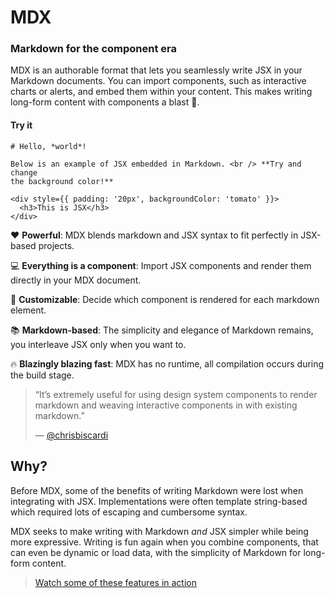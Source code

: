 # MDX

### Markdown for the component era

MDX is an authorable format that lets you seamlessly write JSX in your Markdown
documents.  You can import components, such as interactive charts or alerts, and
embed them within your content.  This makes writing long-form content with
components a blast :rocket:.

#### Try it

```.mdx
# Hello, *world*!

Below is an example of JSX embedded in Markdown. <br /> **Try and change
the background color!**

<div style={{ padding: '20px', backgroundColor: 'tomato' }}>
  <h3>This is JSX</h3>
</div>
```

:heart: **Powerful**: MDX blends markdown and JSX syntax to fit perfectly in
JSX-based projects.

:computer: **Everything is a component**: Import JSX components and render them
directly in your MDX document.

:wrench: **Customizable**: Decide which component is rendered for each markdown
element.

:books: **Markdown-based**: The simplicity and elegance of Markdown remains,
you interleave JSX only when you want to.

:fire: **Blazingly blazing fast**: MDX has no runtime, all compilation occurs
during the build stage.

> “It’s extremely useful for using design system components to render markdown
> and weaving interactive components in with existing markdown.”
>
> — [@chrisbiscardi][quote]

## Why?

Before MDX, some of the benefits of writing Markdown were lost when integrating
with JSX.  Implementations were often template string-based which required lots
of escaping and cumbersome syntax.

MDX seeks to make writing with Markdown _and_ JSX simpler while being more
expressive.  Writing is fun again when you combine components, that can
even be dynamic or load data, with the simplicity of Markdown for long-form
content.

> [Watch some of these features in action][intro]

[quote]: https://twitter.com/chrisbiscardi/status/1022304288326864896

[intro]: https://www.youtube.com/watch?v=d2sQiI5NFAM&list=PLV5CVI1eNcJgCrPH_e6d57KRUTiDZgs0u

